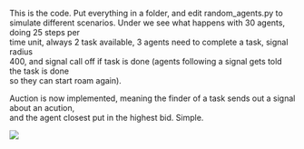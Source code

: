 This is the code. Put everything in a folder, and edit random_agents.py to  
simulate different scenarios. Under we see what happens with 30 agents, doing 25 steps per  
time unit, always 2 task available, 3 agents need to complete a task, signal radius  
400, and signal call off if task is done (agents following a signal gets told the task is done  
so they can start roam again). 

Auction is now implemented, meaning the finder of a task sends out a signal about an acution,  
and the agent closest put in the highest bid. Simple.



![](agent_b.gif)
